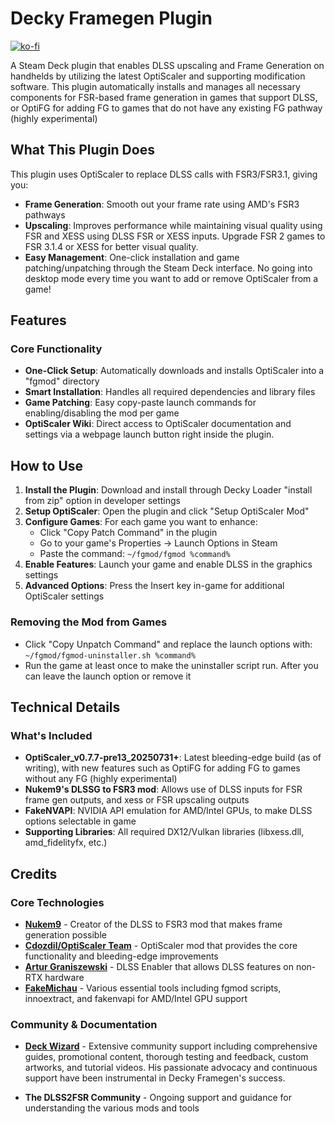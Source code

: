 # Decky Framegen Plugin

[![ko-fi](https://ko-fi.com/img/githubbutton_sm.svg)](https://ko-fi.com/B0B71HZTAX)

A Steam Deck plugin that enables DLSS upscaling and Frame Generation on handhelds by utilizing the latest OptiScaler and supporting modification software. This plugin automatically installs and manages all necessary components for FSR-based frame generation in games that support DLSS, or OptiFG for adding FG to games that do not have any existing FG pathway (highly experimental)

## What This Plugin Does

This plugin uses OptiScaler to replace DLSS calls with FSR3/FSR3.1, giving you:

- **Frame Generation**: Smooth out your frame rate using AMD's FSR3 pathways
- **Upscaling**: Improves performance while maintaining visual quality using FSR and XESS using DLSS FSR or XESS inputs. Upgrade FSR 2 games to FSR 3.1.4 or XESS for better visual quality.
- **Easy Management**: One-click installation and game patching/unpatching through the Steam Deck interface. No going into desktop mode every time you want to add or remove OptiScaler from a game!

## Features

### Core Functionality
- **One-Click Setup**: Automatically downloads and installs OptiScaler into a "fgmod" directory
- **Smart Installation**: Handles all required dependencies and library files
- **Game Patching**: Easy copy-paste launch commands for enabling/disabling the mod per game
- **OptiScaler Wiki**: Direct access to OptiScaler documentation and settings via a webpage launch button right inside the plugin.

## How to Use

1. **Install the Plugin**: Download and install through Decky Loader "install from zip" option in developer settings
2. **Setup OptiScaler**: Open the plugin and click "Setup OptiScaler Mod" 
3. **Configure Games**: For each game you want to enhance:
   - Click "Copy Patch Command" in the plugin
   - Go to your game's Properties → Launch Options in Steam
   - Paste the command: `~/fgmod/fgmod %command%`
4. **Enable Features**: Launch your game and enable DLSS in the graphics settings
5. **Advanced Options**: Press the Insert key in-game for additional OptiScaler settings

### Removing the Mod from Games
- Click "Copy Unpatch Command" and replace the launch options with: `~/fgmod/fgmod-uninstaller.sh %command%`
- Run the game at least once to make the uninstaller script run. After you can leave the launch option or remove it

## Technical Details

### What's Included
- **OptiScaler_v0.7.7-pre13_20250731+**: Latest bleeding-edge build (as of writing), with new features such as OptiFG for adding FG to games without any FG (highly experimental)
- **Nukem9's DLSSG to FSR3 mod**: Allows use of DLSS inputs for FSR frame gen outputs, and xess or FSR upscaling outputs
- **FakeNVAPI**: NVIDIA API emulation for AMD/Intel GPUs, to make DLSS options selectable in game
- **Supporting Libraries**: All required DX12/Vulkan libraries (libxess.dll, amd_fidelityfx, etc.)


## Credits

### Core Technologies
- **[Nukem9](https://github.com/Nukem9/dlssg-to-fsr3)** - Creator of the DLSS to FSR3 mod that makes frame generation possible
- **[Cdozdil/OptiScaler Team](https://github.com/optiscaler/OptiScaler)** - OptiScaler mod that provides the core functionality and bleeding-edge improvements
- **[Artur Graniszewski](https://github.com/artur-graniszewski/DLSS-Enabler)** - DLSS Enabler that allows DLSS features on non-RTX hardware
- **[FakeMichau](https://github.com/FakeMichau)** - Various essential tools including fgmod scripts, innoextract, and fakenvapi for AMD/Intel GPU support

### Community & Documentation
- **[Deck Wizard](https://www.youtube.com/watch?v=o_TkF-Eiq3M)** - Extensive community support including comprehensive guides, promotional content, thorough testing and feedback, custom artworks, and tutorial videos. His passionate advocacy and continuous support have been instrumental in Decky Framegen's success.

- **The DLSS2FSR Community** - Ongoing support and guidance for understanding the various mods and tools
